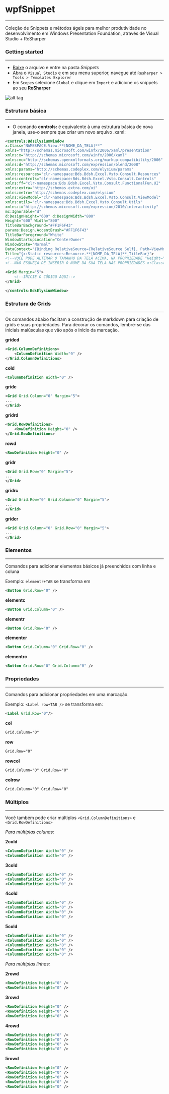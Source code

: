 # wpfSnippet
-----------------------------------
Coleção de Snippets e métodos ágeis para melhor produtividade no desenvolvimento em Windows Presentation Foundation, através de Visual Studio + ReSharper

### Getting started
------------------

- [Baixe](https://github.com/dotpegaso/wpfsnippet/archive/master.zip) o arquivo e entre na pasta *Snippets*
- Abra o `Visual Studio` e em seu menu superior, navegue até `Resharper > Tools > Templates Explorer`
- Em `Scopes` selecione `Global` e clique em `Import` e adicione os snippets ao seu **ReSharper**

![alt tag](http://s18.postimg.org/bf2bzy8op/example.gif)

### Estrutura básica
------------------
- O comando **controls:** é equivalente à uma estrutura básica de nova janela, use-o sempre que criar um novo arquivo .xaml:
~~~~~xml
<controls:BdsElysiumWindow
x:Class="NAMESPACE.View.**[NOME_DA_TELA]**"
xmlns="http://schemas.microsoft.com/winfx/2006/xaml/presentation"
xmlns:x="http://schemas.microsoft.com/winfx/2006/xaml"
xmlns:mc="http://schemas.openxmlformats.org/markup-compatibility/2006"
xmlns:d="http://schemas.microsoft.com/expression/blend/2008"
xmlns:params="http://schemas.codeplex.com/elysium/params"
xmlns:resources="clr-namespace:Bds.Bdsh.Excel.Vsto.Consult.Resources"
xmlns:controls="clr-namespace:Bds.Bdsh.Excel.Vsto.Consult.Controls"
xmlns:ff="clr-namespace:Bds.Bdsh.Excel.Vsto.Consult.FunctionalFun.UI"
xmlns:extra="http://schemas.extra.com/ui"
xmlns:metro="http://schemas.codeplex.com/elysium"
xmlns:viewModel="clr-namespace:Bds.Bdsh.Excel.Vsto.Consult.ViewModel"
xmlns:utils="clr-namespace:Bds.Bdsh.Excel.Vsto.Consult.Utils"
xmlns:i="http://schemas.microsoft.com/expression/2010/interactivity"
mc:Ignorable="d"
d:DesignHeight="600" d:DesignWidth="800"
Height="600" Width="800"
TitleBarBackground="#FF1F6F43"
params:Design.AccentBrush="#FF1F6F43"
TitleBarForeground="White"
WindowStartupLocation="CenterOwner"
WindowState="Normal"
DataContext="{Binding RelativeSource={RelativeSource Self}, Path=ViewModel, Mode=TwoWay, UpdateSourceTrigger=PropertyChanged}"
Title="{x:Static resources:Resource.**[NOME_DA_TELA]**_TitleBar}">
<!--VOCÊ PODE ALTERAR O TAMANHO DA TELA ACIMA, NA PROPRIEDADE "Height="" Width=""-->
<!--NÃO ESQUEÇA DE INSERIR O NOME DA SUA TELA NAS PROPRIEDADES x:Class="" & Title=""-->

<Grid Margin="5">
    <!--INICIE O CÓDIGO AQUI-->
</Grid>

</controls:BdsElysiumWindow>
~~~~~

### Estrutura de Grids
------------------
Os comandos abaixo faciltam a construção de markdown para criação de grids e suas propriedades.
Para decorar os comandos, lembre-se das iniciais maiúsculas que vão após o início da marcação.

**gridcd**
~~~~~xml
<Grid.ColumnDefinitions>
    <ColumnDefinition Width="0" />
</Grid.ColumnDefinitions>
~~~~~

**cold**
~~~~~xml
<ColumnDefinition Width="0" />
~~~~~

**gridc**
~~~~~xml
<Grid Grid.Column="0" Margin="5">
...
</Grid>
~~~~~

**gridrd**
~~~~~xml
<Grid.RowDefinitions>
    <RowDefinition Height="0" />
</Grid.RowDefinitions>
~~~~~

**rowd**
~~~~~xml
<RowDefinition Height="0" />
~~~~~

**gridr**
~~~~~xml
<Grid Grid.Row="0" Margin="5">
...
</Grid>
~~~~~

**gridrc**
~~~~~xml
<Grid Grid.Row="0" Grid.Column="0" Margin="5">
...
</Grid>
~~~~~

**gridcr**
~~~~~xml
<Grid Grid.Column="0" Grid.Row="0" Margin="5">
...
</Grid>
~~~~~

### Elementos
------------------
Comandos para adicionar elementos básicos já preenchidos com linha e coluna

Exemplo: `elementr+TAB` se transforma em
```xml
<Button Grid.Row="0" />
```

**elementc**
```xml
<Button Grid.Column="0" />
```

**elementr**
```xml
<Button Grid.Row="0" />
```

**elementcr**
```xml
<Button Grid.Column="0" Grid.Row="0" />
```

**elementrc**
```xml
<Button Grid.Row="0" Grid.Column="0" />
```

### Propriedades
------------------
Comandos para adicionar propriedades em uma marcação.

Exemplo: `<Label row+TAB />` se transforma em:
```xml
<Label Grid.Row="0"/>
```

**col**
```xml
Grid.Column="0"
```

**row**
```xml
Grid.Row="0"
```

**rowcol**
```xml
Grid.Column="0" Grid.Row="0"
```

**colrow**
```xml
Grid.Column="0" Grid.Row="0"
```

### Múltiplos
------------------
Você também pode criar múltiplos `<Grid.ColumnDefinitions>` e  `<Grid.RowDefinitions>`

*Para múltiplas colunas:*

**2cold**
~~~~~xml
<ColumnDefinition Width="0" />
<ColumnDefinition Width="0" />
~~~~~

**3cold**
~~~~~xml
<ColumnDefinition Width="0" />
<ColumnDefinition Width="0" />
<ColumnDefinition Width="0" />
~~~~~

**4cold**
~~~~~xml
<ColumnDefinition Width="0" />
<ColumnDefinition Width="0" />
<ColumnDefinition Width="0" />
<ColumnDefinition Width="0" />
~~~~~

**5cold**
~~~~~xml
<ColumnDefinition Width="0" />
<ColumnDefinition Width="0" />
<ColumnDefinition Width="0" />
<ColumnDefinition Width="0" />
<ColumnDefinition Width="0" />
~~~~~

*Para múltiplas linhas:*

**2rowd**
~~~~~xml
<RowDefinition Height="0" />
<RowDefinition Height="0" />
~~~~~

**3rowd**
~~~~~xml
<RowDefinition Height="0" />
<RowDefinition Height="0" />
<RowDefinition Height="0" />
~~~~~

**4rowd**
~~~~~xml
<RowDefinition Height="0" />
<RowDefinition Height="0" />
<RowDefinition Height="0" />
<RowDefinition Height="0" />
~~~~~

**5rowd**
~~~~~xml
<RowDefinition Height="0" />
<RowDefinition Height="0" />
<RowDefinition Height="0" />
<RowDefinition Height="0" />
<RowDefinition Height="0" />
~~~~~